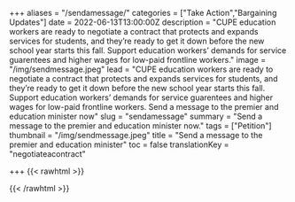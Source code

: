 +++
aliases = "/sendamessage/"
categories = ["Take Action","Bargaining Updates"]
date = 2022-06-13T13:00:00Z
description = "CUPE education workers are ready to negotiate a contract that protects and expands services for students, and they’re ready to get it down before the new school year starts this fall.  Support education workers’ demands for service guarentees and higher wages for low-paid frontline workers."
image = "/img/sendmessage.jpeg"
lead = "CUPE education workers are ready to negotiate a contract that protects and expands services for students, and they’re ready to get it down before the new school year starts this fall.  Support education workers’ demands for service guarentees and higher wages for low-paid frontline workers.  Send a message to the premier and education minister now"
slug = "sendamessage"
summary = "Send a message to the premier and education minister now."
tags = ["Petition"]
thumbnail = "/img/sendmessage.jpeg"
title = "Send a message to the premier and education minister"
toc = false
translationKey = "negotiateacontract"

+++
{{< rawhtml >}}

<div id="newmode-embed-35267-49742"></div>

  <script>

    (function(n,e,w,m,o,d){m=n.createElement(e);m.async=1;m.src=w;

    o=n.getElementsByTagName(e)[0];o.parentNode.insertBefore(m,o);

    })(document,'script','//engage.newmode.net/embed/35267/49742.js');

  </script>
{{< /rawhtml >}}
